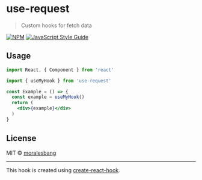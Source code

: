 # use-request

> Custom hooks for fetch data

[![NPM](https://img.shields.io/npm/v/use-request.svg)](https://www.npmjs.com/package/use-request) [![JavaScript Style Guide](https://img.shields.io/badge/code_style-standard-brightgreen.svg)](https://standardjs.com)

<!---
## Install
```bash
npm install --save use-request
```
--->

## Usage

```jsx
import React, { Component } from 'react'

import { useMyHook } from 'use-request'

const Example = () => {
  const example = useMyHook()
  return (
    <div>{example}</div>
  )
}
```

## License

MIT © [moralesbang](https://github.com/moralesbang)

---

This hook is created using [create-react-hook](https://github.com/hermanya/create-react-hook).
